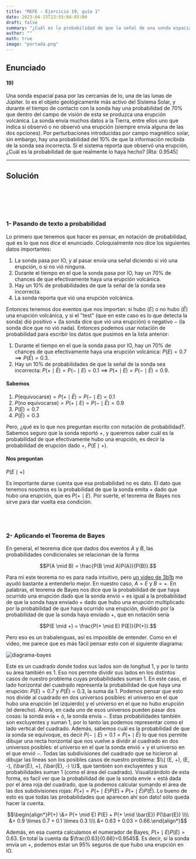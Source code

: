```yaml
---
title: "MEFE - Ejercicio 19, guía 1"
date: 2023-04-15T13:55:04-03:00
draft: false
summary: "¿Cuál es la probabilidad de que la señal de una sonda espacial que pasa por la luna IO de Júpiter sea incorrecta?"
author: ""
math: true
image: "portada.png"
---
```


## Enunciado

#### 19)

Una sonda espacial pasa por las cercanías de Io, una de las lunas de Júpiter. Io es el objeto geológicamente
más activo del Sistema Solar, y durante el tiempo de contacto con la sonda hay una probabilidad de 70%
que dentro del campo de visión de esta se produzca una erupción volcánica. La sonda envía muchos datos a
la Tierra, entre ellos uno que indica si observó o no observó una erupción (siempre envía alguna de las dos
opciones). Por perturbaciones introducidas por campo magnético solar, sin embargo, hay una probabilidad
del 10% de que la información recibida de la sonda sea incorrecta. Si el sistema reporta que observó una
erupción, ¿Cuál es la probabilidad de que realmente lo haya hecho? [Rta: 0.9545]

<hr>

## Solución
<br><br/>
<br><br/>

### 1- Pasando de texto a probabilidad

Lo primero que tenemos que hacer es pensar, en notación de probabilidad, qué es lo que nos dice el enunciado. Coloquialmente nos dice los siguientes datos importantes:

1. La sonda pasa por IO, y al pasar envía una señal diciendo si vió una erupción, o si no vió ninguna.
1. Durante el tiempo en el que la sonda pasa por IO, hay un 70% de chances de que efectivamente haya una erupción volcánica.
1. Hay un 10% de probabilidades de que la señal de la sonda sea incorrecta.
1. La sonda reporta que vió una erupción volcánica.

Entonces tenemos dos eventos que nos importan: si hubo ($E$) o no hubo ($\bar{E}$) una erupción volcánica, y si el "test" (que en este caso es lo que detecta la sonda) dió positivo $+$ (la sonda dice que vió una erupción) o negativo $-$ (la sonda dice que no vió nada). Entonces podemos usar notación de probabilidad para escribir los datos que pusimos en la lista anterior:

1. Durante el tiempo en el que la sonda pasa por IO, hay un 70% de chances de que efectivamente haya una erupción volcánica: $P(E)=0.7 \implies P(\bar{E}) = 0.3$.
1. Hay un 10% de probabilidades de que la señal de la sonda sea incorrecta: $P(+ \mid \bar{E}) = P(- \mid E) = 0.1 \implies P(+ \mid {E}) = P(- \mid \bar{E}) = 0.9$.

<div class="alert alert-info" role="alert">

#### Sabemos

1. $P(\text{equivocarse}) = P(+ \mid \bar{E}) = P(- \mid E) = 0.1$
1. $P(\text{no equivocarse}) = P(+ \mid E) = P(- \mid \bar{E}) = 0.9$
1. $P(E) = 0.7$
1. $P(\bar{E}) = 0.3$

</div>


Pero, ¿qué es lo que nos preguntan escrito con notación de probabilidad?. Sabemos seguro que la sonda reportó $+$, y queremos saber cuál es la probabilidad de que efectivamente hubo una erupción, es decir la probabilidad de erupción dado $+$, $P(E \mid +)$.

<div class="alert alert-success" role="alert">

#### Nos preguntan

$P(E \mid +)$

</div>

Es importante darse cuenta que esa probabilidad no es dato. El dato que tenemos nosotros es la probabilidad de que la sonda emita $+$ dado que hubo una erupción, que es $P(+ \mid E)$. Por suerte, el teorema de Bayes nos sirve para dar vuelta esa condición.
<br><br/>
<br><br/>

### 2- Aplicando el Teorema de Bayes

En general, el teorema dice que dados dos eventos $A$ y $B$, las probabilidades condicionales se relacionan de la forma

$$P(A \mid B) = \frac{P(B \mid A)P(A)}{P(B)}.$$

Para mi este teorema no es para nada intuitivo, pero [un video de 3b1b](https://www.youtube.com/watch?v=HZGCoVF3YvM&t=624s) me ayudó bastante a entenderlo mejor. En nuestro caso, $A=E$ y $B=+$. En palabras, el teorema de Bayes nos dice que la probabilidad de que haya ocurrido una erupción dado que la sonda envió $+$ es igual a la probabilidad de que la sonda haya enviado $+$ dado que hubo una erupción multiplicado por la probabilidad de que haya ocurrido una erupción, dividido por la probabilidad de que la sonda haya enviado $+$, que en notación sería

$$P(E \mid +) = \frac{P(+ \mid E) P(E)}{P(+)}.$$

Pero eso es un trabalenguas, así es imposible de entender. Como en el video, me parece que es más fácil pensar esto con el siguiente diagrama:

<img src="bayes-diagrama.png" alt="diagrama-bayes" class="img-fluid">

Este es un cuadrado donde todos sus lados son de longitud 1, y por lo tanto su área también es 1. Eso nos permite dividir sus lados en los distintos casos de nuestro problema cuyas probabilidades suman 1. En este caso, el lado horizontal del cuadrado representa la probabilidad de que haya una erupción: $P(E)=0.7$ y $P(\bar{E})=0.3$, la suma da 1. Podemos pensar que esto nos divide al cuadrado en dos universos posibles: el universo en el que hubo una erupción (el izquierdo) y el universo en el que no hubo erupción (el derecho). Ahora, en cada uno de esos universos pueden pasar dos cosas: la sonda evía $+$ ó, la sonda envía $-$. Estas probabilidades también son excluyentes y suman 1, por lo tanto las podemos representar como el lado vertical del cuadrado. Además, sabemos cuál es la probabilidad de que la sonda se equivoque, es decir $P(- \mid E) = 0.1 = P(+ \mid \bar{E})$ lo que nos permite dibujar una recta horizontal que nos vuelve a dividir al cuadrado en dos universos posibles: el universo en el que la sonda envió $+$ y el universo en el que envió $-$. Todas las subdivisiones del cuadrado que se hicieron al dibujar las líneas son los posibles casos de nuestro problema: $\\{ (E, +), (E, -), (\bar{E}, +), (\bar{E}, -) \\}$, que también son excluyentes y sus probabilidades suman 1 (como el área del cuadrado). Visualizándolo de esta forma, es facil ver que la probabilidad de que la sonda envíe $+$ está dada por el área roja del cuadrado, que la podemos calcular sumando el área de las dos subdivisiones rojas: $P(+) = P(+ \mid E) P(E) + P(+ \mid \bar{E}) P(\bar{E})$. Lo bueno de esto es que todas las probabilidades que aparecen ahí son dato! sólo queda hacer la cuenta.

$$\begin{align*}P(+) \&= P(+ \mid E) P(E) + P(+ \mid \bar{E}) P(\bar{E}) \\\\  &= 0.9 \times 0.7 + 0.1 \times 0.3 \\\\ &= 0.63 + 0.03 = 0.66.\end{align*}$$

Además, en esa cuenta calculamos el numerador de Bayes, $P(+ \mid E)P(E) = 0.63$. En total la cuenta da $\frac{0.63}{0.66}=0.9545$. Es decir, si la sonda envía un $+$, podemos estar un 95% seguros de que hubo una erupción en IO.